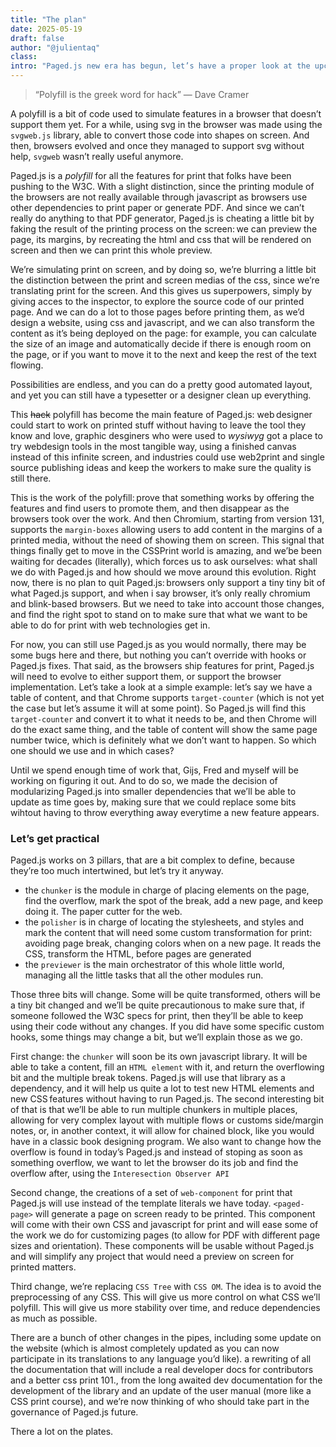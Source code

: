 ```yaml
---
title: "The plan"
date: 2025-05-19
draft: false
author: "@julientaq"
class:
intro: "Paged.js new era has begun, let’s have a proper look at the upcoming changes, why they’re needed and where we’re going"
---
```


> “Polyfill is the greek word for hack” — Dave Cramer


A polyfill is a bit of code used to simulate features in a browser that doesn’t support them yet. For a while, using svg in the browser was made using the `svgweb.js` library, able to convert those code into shapes on screen. And then, browsers evolved and once they managed to support svg without help, `svgweb` wasn’t really useful anymore. 

Paged.js is a *polyfill* for all the features for print that folks have been pushing to the W3C. With a slight distinction, since the printing module of the browsers are not really available through javascript as browsers use other dependencies to print paper or generate PDF. And since we can’t really do anything to that PDF generator, Paged.js is cheating a little bit by faking the result of the printing process on the screen: we can preview the page, its margins, by recreating the html and css that will be rendered on screen and then we can print this whole preview.

We’re simulating print on screen, and by doing so, we’re blurring a little bit the distinction between the print and screen medias of the css, since we’re translating print for the screen. And this gives us superpowers, simply by giving acces to the inspector, to explore the source code of our printed page. And we can do a lot to those pages before printing them, as we’d design a website, using css and javascript, and we can also transform the content as it’s being deployed on the page: for example, you can calculate the size of an image and automatically decide if there is enough room on the page, or if you want to move it to the next and keep the  rest of the text flowing.

Possibilities are endless, and you can do a pretty good automated layout, and yet you can still have a typesetter or a designer clean up everything.

This ~~hack~~ polyfill has become the main feature of Paged.js: web designer could start to work on printed stuff without having to leave the tool they know and love, graphic desginers who were used to *wysiwyg* got a place to try webdesign tools in the most tangible way, using a finished canvas instead of this infinite screen, and industries could use web2print and single source publishing ideas and keep the workers to make sure the quality is still there.

This is the work of the polyfill: prove that something works by offering the features and find users to promote them, and then disappear as the browsers took over the work. And then Chromium, starting from version 131, supports the `margin-boxes` allowing users to add content in the margins of a printed media, without the need of showing them on screen. This signal that things finally get to move in the CSSPrint world is amazing, and we’be been waiting for decades (literally), which forces us to ask ourselves: what shall we do with Paged.js and how should we move around this evolution. Right now, there is no plan to quit Paged.js: browsers only support a tiny tiny bit of what Paged.js support, and when i say browser, it’s only really chromium and blink-based browsers. But we need to take into account those changes, and find the right spot to stand on to make sure that what we want to be able to do for print with web technologies get in.

For now, you can still use Paged.js as you would normally, there may be some bugs here and there, but nothing you can’t override with hooks or Paged.js fixes. That said, as the browsers ship features for print, Paged.js will need to evolve to either support them, or support the browser implementation. Let’s take a look at a simple example: let’s say we have a table of content, and that Chrome supports `target-counter` (which is not yet the case but let’s assume it will at some point). So Paged.js will find this `target-counter` and convert it to what it needs to be, and then Chrome will do the exact same thing, and the table of content will show the same page number twice, which is definitely what we don’t want to happen. So which one should we use and in which cases?

Until we spend enough time of work that, Gijs, Fred and myself will be working on figuring it out. And to do so, we made the decision of modularizing Paged.js into smaller dependencies that we’ll be able to update as time goes by, making sure that we could replace some bits wihtout having to throw everything away everytime a new feature appears.

### Let’s get practical

Paged.js works on 3 pillars, that are a bit complex to define, because they’re too much intertwined, but let’s try it anyway.

- the `chunker` is the module in charge of placing elements on the page, find the overflow, mark the spot of the break, add a new page, and keep doing it. The paper cutter for the web.
- the `polisher` is in charge of locating the stylesheets, and styles and mark the content that will need some custom transformation for print: avoiding page break, changing colors when on a new page. It reads the CSS, transform the HTML, before pages are generated
- the `previewer` is the main orchestrator of this whole little world, managing all the little tasks that all the other modules run.

Those three bits will change. Some will be quite transformed, others will be a tiny bit changed and we’ll be quite precautionous to make sure that, if someone followed the W3C specs for print, then they’ll be able to keep using their code without any changes. If you did have some specific custom hooks, some things may change a bit, but we’ll explain those as we go.

First change: the `chunker` will soon be its own javascript library. It will be able to take a content, fill an `HTML element` with it, and return the overflowing bit and the multiple break tokens. Paged.js will use that library as a dependency, and it will help us quite a lot to test new HTML elements and new CSS features without having to run Paged.js. The second interesting bit of that is that we’ll be able to run multiple chunkers in multiple places, allowing for very complex layout with multiple flows or customs side/margin notes, or, in another context, it will allow for chained block, like you would have in a classic book designing program. We also want to change how the overflow is found in today’s Paged.js and instead of stoping as soon as something overflow, we want to let the browser do its job and find the overflow after, using the `Interesection Observer API` 

Second change, the creations of a set of `web-component` for print that Paged.js will use instead of the template literals we have today. `<paged-page>` will generate a page on screen ready to be printed. This component will come with their own CSS and javascript for print and will ease some of the work we do for customizing pages (to allow for PDF with different page sizes and orientation). These components will be usable without Paged.js and will simplify any project that would need a preview on screen for printed matters.

Third change, we’re replacing `CSS Tree` with `CSS OM`. The idea is to avoid the preprocessing of any CSS. This will give us more control on what CSS we’ll polyfill. This will give us more stability over time, and reduce dependencies as much as possible.

There are a bunch of other changes in the pipes, including some update on the website (which is almost completely updated as you can now participate in its translations to any language you’d like). a rewriting of all the documentation that will include a real developer docs for contributors and a better css print 101., from the long awaited dev documentation for the development of the library and an update of the user manual (more like a CSS print course), and we’re now thinking of who should take part in the governance of Paged.js future.

There a lot on the plates.




